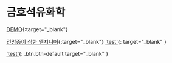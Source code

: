 # 금호석유화학

[DEMO](https://zealous-wiles-9f8114.netlify.app){:target="_blank"}

[건망증이 심한 엔지니어](https://techstock.biz){:target="_blank"}
['test'](http://www.example.com/){: target="_blank" }

['test'](http://www.example.com/){: .btn.btn-default target="_blank" }